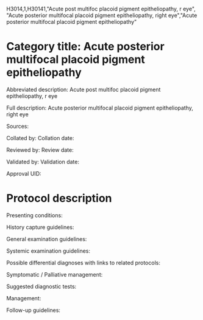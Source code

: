 H3014,1,H30141,"Acute post multifoc placoid pigment epitheliopathy, r eye", "Acute posterior multifocal placoid pigment epitheliopathy, right eye","Acute posterior multifocal placoid pigment epitheliopathy"
# Category title: Acute posterior multifocal placoid pigment epitheliopathy

Abbreviated description: Acute post multifoc placoid pigment epitheliopathy, r eye

Full description: Acute posterior multifocal placoid pigment epitheliopathy, right eye

Sources:

Collated by:
Collation date:

Reviewed by:
Review date:

Validated by:
Validation date:

Approval UID:

# Protocol description

Presenting conditions:

History capture guidelines:

General examination guidelines:

Systemic examination guidelines:

Possible differential diagnoses with links to related protocols:

Symptomatic / Palliative management:

Suggested diagnostic tests:

Management:

Follow-up guidelines:
